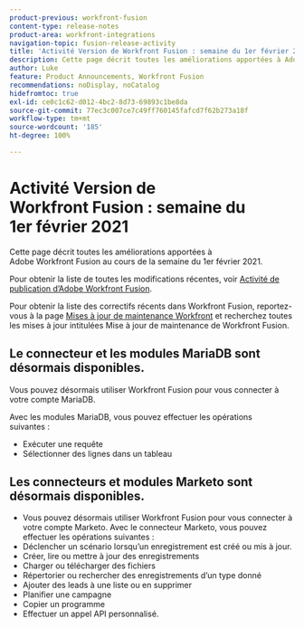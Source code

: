 ```yaml
---
product-previous: workfront-fusion
content-type: release-notes
product-area: workfront-integrations
navigation-topic: fusion-release-activity
title: 'Activité Version de Workfront Fusion : semaine du 1er février 2021'
description: Cette page décrit toutes les améliorations apportées à Adobe Workfront Fusion au cours de la semaine du 1er février 2021.
author: Luke
feature: Product Announcements, Workfront Fusion
recommendations: noDisplay, noCatalog
hidefromtoc: true
exl-id: ce0c1c62-d012-4bc2-8d73-69893c1be8da
source-git-commit: 77ec3c007ce7c49ff760145fafcd7f62b273a18f
workflow-type: tm+mt
source-wordcount: '185'
ht-degree: 100%

---
```


# Activité Version de Workfront Fusion : semaine du 1er février 2021

Cette page décrit toutes les améliorations apportées à Adobe Workfront Fusion au cours de la semaine du 1er février 2021.

Pour obtenir la liste de toutes les modifications récentes, voir [Activité de publication d’Adobe Workfront Fusion](/help/workfront-fusion/fusion-product-releases/fusion-release-activity.md).

Pour obtenir la liste des correctifs récents dans Workfront Fusion, reportez-vous à la page [Mises à jour de maintenance Workfront](https://experienceleague.adobe.com/docs/workfront-known-issues/releases/current-updates.html?lang=fr) et recherchez toutes les mises à jour intitulées Mise à jour de maintenance de Workfront Fusion.


## Le connecteur et les modules MariaDB sont désormais disponibles.

Vous pouvez désormais utiliser Workfront Fusion pour vous connecter à votre compte MariaDB.

Avec les modules MariaDB, vous pouvez effectuer les opérations suivantes :

* Exécuter une requête
* Sélectionner des lignes dans un tableau

## Les connecteurs et modules Marketo sont désormais disponibles.

* Vous pouvez désormais utiliser Workfront Fusion pour vous connecter à votre compte Marketo. Avec le connecteur Marketo, vous pouvez effectuer les opérations suivantes :
* Déclencher un scénario lorsqu’un enregistrement est créé ou mis à jour.
* Créer, lire ou mettre à jour des enregistrements
* Charger ou télécharger des fichiers
* Répertorier ou rechercher des enregistrements d’un type donné
* Ajouter des leads à une liste ou en supprimer
* Planifier une campagne
* Copier un programme
* Effectuer un appel API personnalisé.
